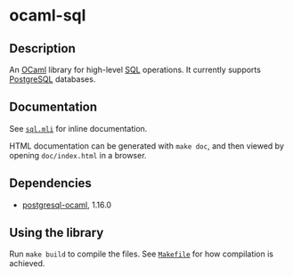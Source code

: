 # ocaml-sql

## Description

An [OCaml](http://caml.inria.fr/) library for high-level
[SQL](http://en.wikipedia.org/wiki/SQL) operations. It currently supports
[PostgreSQL](http://www.postgresql.org/) databases.

## Documentation

See [`sql.mli`](ocaml-sql/blob/master/sql.mli) for inline documentation.

HTML documentation can be generated with `make doc`, and then viewed by
opening `doc/index.html` in a browser.

## Dependencies

* [postgresql-ocaml](http://www.ocaml.info/home/ocaml_sources.html#postgresql-ocaml), 1.16.0

## Using the library

Run `make build` to compile the files. See
[`Makefile`](ocaml-sql/blob/master/Makefile) for how compilation is achieved.
